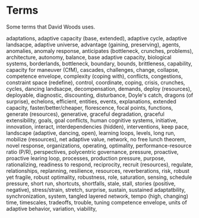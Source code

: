 # Terms

Some terms that David Woods uses.


adaptations,
adaptive capacity (base, extended),
adaptive cycle,
adaptive landsacpe,
adaptive universe,
advantage (gaining, preserving),
agents,
anomalies,
anomaly response,
anticipates (bottleneck, crunches, problems),
architecture,
autonomy,
balance,
base adaptive capacity,
biological systems,
borderlands,
bottleneck,
boundary,
bounds,
brittleness,
capability,
capacity for maneuver (CfM),
cascades,
challenges,
change,
collapse,
competence envelope,
complexity (coping with),
conflicts,
congestions,
constraint space (redefine),
control,
coordinate,
coping,
crisis,
crunches,
cycles,
dancing landsacpe,
decompensation,
demands,
deploy (resources),
deployable,
diagnostic,
discounting,
disturbance,
Doyle's catch,
dragons (of surprise),
echelons,
efficient,
entities,
events,
explanations,
extended capacity,
faster/better/cheaper,
florescence,
focal points,
functions,
generate (resources),
generative,
graceful degradation,
graceful extensibility,
goals,
goal conflicts,
human cognitive systems,
initiative,
innovation,
interact,
interdependencies (hidden),
interventions,
keep pace,
landscape (adaptive, dancing, open),
learning loops,
levels,
long run,
mobilize (resources),
net adaptive value,
network,
no free lunch theorem,
novel response,
organizations,
operating,
optimality,
performance-resource ratio (P/R),
perspectives,
polycentric governance,
pressure,
proactive,
proactive learing loop,
processes,
production pressure,
purpose,
rationalizing,
readiness to respond,
reciprocity,
recruit (resources),
regulate,
relationships,
replanning,
resilience,
resources,
reverberations,
risk,
robust yet fragile,
robust optimality,
robustness,
role,
saturation,
sensing,
schedule pressure,
short run,
shortcuts,
shortfalls,
stale,
stall,
stories (positive, negative),
stress/strain,
stretch,
surprise,
sustain,
sustained adaptatbility,
synchronization,
system,
tangled layered network,
tempo (high, changing)
time,
timescales,
tradeoffs,
trouble,
tuning competence envelope,
units of adaptive behavior,
variation,
viability,
